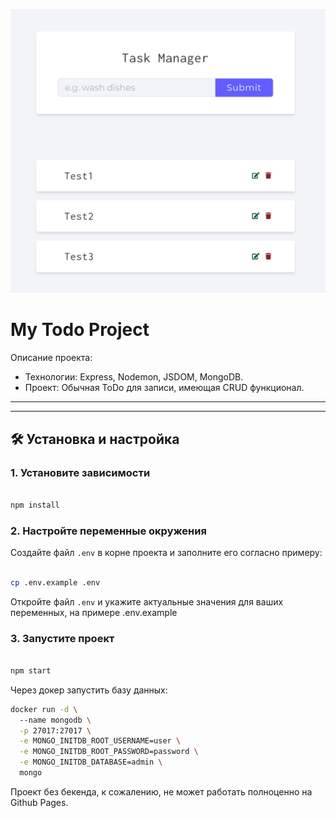 ![img.png](img.png)




# My Todo Project

Описание проекта: 
- Технологии: Express, Nodemon, JSDOM, MongoDB.
- Проект: Обычная ToDo для записи, имеющая CRUD функционал.

---

---

## 🛠️ Установка и настройка

### 1. Установите зависимости

```bash

npm install
```

### 2. Настройте переменные окружения

Создайте файл `.env` в корне проекта и заполните его согласно примеру:

```bash

cp .env.example .env
```

Откройте файл `.env` и укажите актуальные значения для ваших переменных, на примере .env.example

### 3. Запустите проект

```bash

npm start
```


Через докер запустить базу данных:
```bash
docker run -d \                                         
  --name mongodb \
  -p 27017:27017 \
  -e MONGO_INITDB_ROOT_USERNAME=user \
  -e MONGO_INITDB_ROOT_PASSWORD=password \
  -e MONGO_INITDB_DATABASE=admin \
  mongo
```

Проект без бекенда, к сожалению, не может работать полноценно на Github Pages.